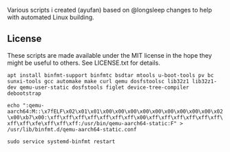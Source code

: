 Various scripts i created (ayufan) based on @longsleep changes to help with automated Linux building.

## License

These scripts are made available under the MIT license in the hope they might be useful to others. See LICENSE.txt for details.


`apt install binfmt-support binfmtc bsdtar mtools u-boot-tools pv bc sunxi-tools gcc automake make curl qemu dosfstoolsc lib32z1 lib32z1-dev qemu-user-static dosfstools figlet device-tree-compiler debootstrap`

`echo ":qemu-aarch64:M::\x7fELF\x02\x01\x01\x00\x00\x00\x00\x00\x00\x00\x00\x00\x02\x00\xb7\x00:\xff\xff\xff\xff\xff\xff\xff\x00\xff\xff\xff\xff\xff\xff\xff\xff\xfe\xff\xff\xff:/usr/bin/qemu-aarch64-static:F" > /usr/lib/binfmt.d/qemu-aarch64-static.conf`

`sudo service systemd-binfmt restart`
